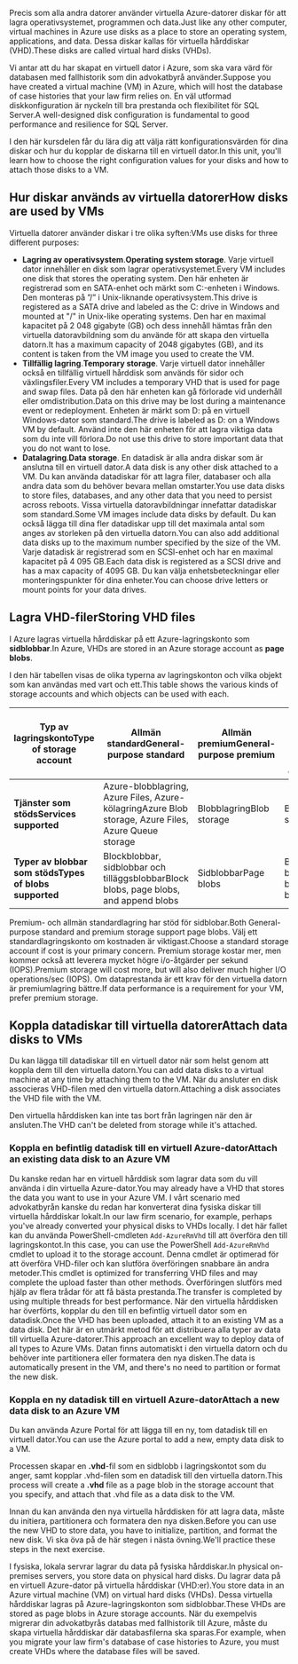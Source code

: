 <span data-ttu-id="02d20-101">Precis som alla andra datorer använder virtuella Azure-datorer diskar för att lagra operativsystemet, programmen och data.</span><span class="sxs-lookup"><span data-stu-id="02d20-101">Just like any other computer, virtual machines in Azure use disks as a place to store an operating system, applications, and data.</span></span> <span data-ttu-id="02d20-102">Dessa diskar kallas för virtuella hårddiskar (VHD).</span><span class="sxs-lookup"><span data-stu-id="02d20-102">These disks are called virtual hard disks (VHDs).</span></span>

<span data-ttu-id="02d20-103">Vi antar att du har skapat en virtuell dator i Azure, som ska vara värd för databasen med fallhistorik som din advokatbyrå använder.</span><span class="sxs-lookup"><span data-stu-id="02d20-103">Suppose you have created a virtual machine (VM) in Azure, which will host the database of case histories that your law firm relies on.</span></span> <span data-ttu-id="02d20-104">En väl utformad diskkonfiguration är nyckeln till bra prestanda och flexibilitet för SQL Server.</span><span class="sxs-lookup"><span data-stu-id="02d20-104">A well-designed disk configuration is fundamental to good performance and resilience for SQL Server.</span></span>

<span data-ttu-id="02d20-105">I den här kursdelen får du lära dig att välja rätt konfigurationsvärden för dina diskar och hur du kopplar de diskarna till en virtuell dator.</span><span class="sxs-lookup"><span data-stu-id="02d20-105">In this unit, you'll learn how to choose the right configuration values for your disks and how to attach those disks to a VM.</span></span>

## <a name="how-disks-are-used-by-vms"></a><span data-ttu-id="02d20-106">Hur diskar används av virtuella datorer</span><span class="sxs-lookup"><span data-stu-id="02d20-106">How disks are used by VMs</span></span>

<span data-ttu-id="02d20-107">Virtuella datorer använder diskar i tre olika syften:</span><span class="sxs-lookup"><span data-stu-id="02d20-107">VMs use disks for three different purposes:</span></span>

- <span data-ttu-id="02d20-108">**Lagring av operativsystem**.</span><span class="sxs-lookup"><span data-stu-id="02d20-108">**Operating system storage**.</span></span> <span data-ttu-id="02d20-109">Varje virtuell dator innehåller en disk som lagrar operativsystemet.</span><span class="sxs-lookup"><span data-stu-id="02d20-109">Every VM includes one disk that stores the operating system.</span></span> <span data-ttu-id="02d20-110">Den här enheten är registrerad som en SATA-enhet och märkt som C:-enheten i Windows. Den monteras på ”/” i Unix-liknande operativsystem.</span><span class="sxs-lookup"><span data-stu-id="02d20-110">This drive is registered as a SATA drive and labeled as the C: drive in Windows and mounted at "/" in Unix-like operating systems.</span></span> <span data-ttu-id="02d20-111">Den har en maximal kapacitet på 2 048 gigabyte (GB) och dess innehåll hämtas från den virtuella datoravbildning som du använde för att skapa den virtuella datorn.</span><span class="sxs-lookup"><span data-stu-id="02d20-111">It has a maximum capacity of 2048 gigabytes (GB), and its content is taken from the VM image you used to create the VM.</span></span>
- <span data-ttu-id="02d20-112">**Tillfällig lagring**.</span><span class="sxs-lookup"><span data-stu-id="02d20-112">**Temporary storage**.</span></span> <span data-ttu-id="02d20-113">Varje virtuell dator innehåller också en tillfällig virtuell hårddisk som används för sidor och växlingsfiler.</span><span class="sxs-lookup"><span data-stu-id="02d20-113">Every VM includes a temporary VHD that is used for page and swap files.</span></span> <span data-ttu-id="02d20-114">Data på den här enheten kan gå förlorade vid underhåll eller omdistribution.</span><span class="sxs-lookup"><span data-stu-id="02d20-114">Data on this drive may be lost during a maintenance event or redeployment.</span></span> <span data-ttu-id="02d20-115">Enheten är märkt som D: på en virtuell Windows-dator som standard.</span><span class="sxs-lookup"><span data-stu-id="02d20-115">The drive is labeled as D: on a Windows VM by default.</span></span> <span data-ttu-id="02d20-116">Använd inte den här enheten för att lagra viktiga data som du inte vill förlora.</span><span class="sxs-lookup"><span data-stu-id="02d20-116">Do not use this drive to store important data that you do not want to lose.</span></span>
- <span data-ttu-id="02d20-117">**Datalagring**.</span><span class="sxs-lookup"><span data-stu-id="02d20-117">**Data storage**.</span></span> <span data-ttu-id="02d20-118">En datadisk är alla andra diskar som är anslutna till en virtuell dator.</span><span class="sxs-lookup"><span data-stu-id="02d20-118">A data disk is any other disk attached to a VM.</span></span> <span data-ttu-id="02d20-119">Du kan använda datadiskar för att lagra filer, databaser och alla andra data som du behöver bevara mellan omstarter.</span><span class="sxs-lookup"><span data-stu-id="02d20-119">You use data disks to store files, databases, and any other data that you need to persist across reboots.</span></span> <span data-ttu-id="02d20-120">Vissa virtuella datoravbildningar innefattar datadiskar som standard.</span><span class="sxs-lookup"><span data-stu-id="02d20-120">Some VM images include data disks by default.</span></span> <span data-ttu-id="02d20-121">Du kan också lägga till dina fler datadiskar upp till det maximala antal som anges av storleken på den virtuella datorn.</span><span class="sxs-lookup"><span data-stu-id="02d20-121">You can also add additional data disks up to the maximum number specified by the size of the VM.</span></span> <span data-ttu-id="02d20-122">Varje datadisk är registrerad som en SCSI-enhet och har en maximal kapacitet på 4 095 GB.</span><span class="sxs-lookup"><span data-stu-id="02d20-122">Each data disk is registered as a SCSI drive and has a max capacity of 4095 GB.</span></span> <span data-ttu-id="02d20-123">Du kan välja enhetsbeteckningar eller monteringspunkter för dina enheter.</span><span class="sxs-lookup"><span data-stu-id="02d20-123">You can choose drive letters or mount points for your data drives.</span></span>

## <a name="storing-vhd-files"></a><span data-ttu-id="02d20-124">Lagra VHD-filer</span><span class="sxs-lookup"><span data-stu-id="02d20-124">Storing VHD files</span></span>

<span data-ttu-id="02d20-125">I Azure lagras virtuella hårddiskar på ett Azure-lagringskonto som **sidblobbar**.</span><span class="sxs-lookup"><span data-stu-id="02d20-125">In Azure, VHDs are stored in an Azure storage account as **page blobs**.</span></span>

<span data-ttu-id="02d20-126">I den här tabellen visas de olika typerna av lagringskonton och vilka objekt som kan användas med vart och ett.</span><span class="sxs-lookup"><span data-stu-id="02d20-126">This table shows the various kinds of storage accounts and which objects can be used with each.</span></span>

|<span data-ttu-id="02d20-127">**Typ av lagringskonto**</span><span class="sxs-lookup"><span data-stu-id="02d20-127">**Type of storage account**</span></span>|<span data-ttu-id="02d20-128">**Allmän standard**</span><span class="sxs-lookup"><span data-stu-id="02d20-128">**General-purpose standard**</span></span>|<span data-ttu-id="02d20-129">**Allmän premium**</span><span class="sxs-lookup"><span data-stu-id="02d20-129">**General-purpose premium**</span></span>|<span data-ttu-id="02d20-130">**Blobblagring, frekvent och lågfrekvent åtkomstnivå**</span><span class="sxs-lookup"><span data-stu-id="02d20-130">**Blob storage, hot and cool access tiers**</span></span>|
|-----|-----|-----|-----|
|<span data-ttu-id="02d20-131">**Tjänster som stöds**</span><span class="sxs-lookup"><span data-stu-id="02d20-131">**Services supported**</span></span>| <span data-ttu-id="02d20-132">Azure-blobblagring, Azure Files, Azure-kölagring</span><span class="sxs-lookup"><span data-stu-id="02d20-132">Azure Blob storage, Azure Files, Azure Queue storage</span></span> | <span data-ttu-id="02d20-133">Blobblagring</span><span class="sxs-lookup"><span data-stu-id="02d20-133">Blob storage</span></span> | <span data-ttu-id="02d20-134">Blobblagring</span><span class="sxs-lookup"><span data-stu-id="02d20-134">Blob storage</span></span>|
|<span data-ttu-id="02d20-135">**Typer av blobbar som stöds**</span><span class="sxs-lookup"><span data-stu-id="02d20-135">**Types of blobs supported**</span></span>|<span data-ttu-id="02d20-136">Blockblobbar, sidblobbar och tilläggsblobbar</span><span class="sxs-lookup"><span data-stu-id="02d20-136">Block blobs, page blobs, and append blobs</span></span> | <span data-ttu-id="02d20-137">Sidblobbar</span><span class="sxs-lookup"><span data-stu-id="02d20-137">Page blobs</span></span> | <span data-ttu-id="02d20-138">Blockblobbar och bilageblobbar</span><span class="sxs-lookup"><span data-stu-id="02d20-138">Block blobs and append blobs</span></span>|

<span data-ttu-id="02d20-139">Premium- och allmän standardlagring har stöd för sidblobar.</span><span class="sxs-lookup"><span data-stu-id="02d20-139">Both General-purpose standard and premium storage support page blobs.</span></span> <span data-ttu-id="02d20-140">Välj ett standardlagringskonto om kostnaden är viktigast.</span><span class="sxs-lookup"><span data-stu-id="02d20-140">Choose a standard storage account if cost is your primary concern.</span></span> <span data-ttu-id="02d20-141">Premium storage kostar mer, men kommer också att leverera mycket högre i/o-åtgärder per sekund (IOPS).</span><span class="sxs-lookup"><span data-stu-id="02d20-141">Premium storage will cost more, but will also deliver much higher I/O operations/sec (IOPS).</span></span> <span data-ttu-id="02d20-142">Om dataprestanda är ett krav för den virtuella datorn är premiumlagring bättre.</span><span class="sxs-lookup"><span data-stu-id="02d20-142">If data performance is a requirement for your VM, prefer premium storage.</span></span>

## <a name="attach-data-disks-to-vms"></a><span data-ttu-id="02d20-143">Koppla datadiskar till virtuella datorer</span><span class="sxs-lookup"><span data-stu-id="02d20-143">Attach data disks to VMs</span></span>

<span data-ttu-id="02d20-144">Du kan lägga till datadiskar till en virtuell dator när som helst genom att koppla dem till den virtuella datorn.</span><span class="sxs-lookup"><span data-stu-id="02d20-144">You can add data disks to a virtual machine at any time by attaching them to the VM.</span></span> <span data-ttu-id="02d20-145">När du ansluter en disk associeras VHD-filen med den virtuella datorn.</span><span class="sxs-lookup"><span data-stu-id="02d20-145">Attaching a disk associates the VHD file with the VM.</span></span> 

<span data-ttu-id="02d20-146">Den virtuella hårddisken kan inte tas bort från lagringen när den är ansluten.</span><span class="sxs-lookup"><span data-stu-id="02d20-146">The VHD can't be deleted from storage while it's attached.</span></span>

### <a name="attach-an-existing-data-disk-to-an-azure-vm"></a><span data-ttu-id="02d20-147">Koppla en befintlig datadisk till en virtuell Azure-dator</span><span class="sxs-lookup"><span data-stu-id="02d20-147">Attach an existing data disk to an Azure VM</span></span>

<span data-ttu-id="02d20-148">Du kanske redan har en virtuell hårddisk som lagrar data som du vill använda i din virtuella Azure-dator.</span><span class="sxs-lookup"><span data-stu-id="02d20-148">You may already have a VHD that stores the data you want to use in your Azure VM.</span></span> <span data-ttu-id="02d20-149">I vårt scenario med advokatbyrån kanske du redan har konverterat dina fysiska diskar till virtuella hårddiskar lokalt.</span><span class="sxs-lookup"><span data-stu-id="02d20-149">In our law firm scenario, for example,  perhaps you've already converted your physical disks to VHDs locally.</span></span> <span data-ttu-id="02d20-150">I det här fallet kan du använda PowerShell-cmdleten `Add-AzureRmVhd` till att överföra den till lagringskontot.</span><span class="sxs-lookup"><span data-stu-id="02d20-150">In this case, you can use the PowerShell `Add-AzureRmVhd` cmdlet to upload it to the storage account.</span></span> <span data-ttu-id="02d20-151">Denna cmdlet är optimerad för att överföra VHD-filer och kan slutföra överföringen snabbare än andra metoder.</span><span class="sxs-lookup"><span data-stu-id="02d20-151">This cmdlet is optimized for transferring VHD files and may complete the upload faster than other methods.</span></span> <span data-ttu-id="02d20-152">Överföringen slutförs med hjälp av flera trådar för att få bästa prestanda.</span><span class="sxs-lookup"><span data-stu-id="02d20-152">The transfer is completed by using multiple threads for best performance.</span></span> <span data-ttu-id="02d20-153">När den virtuella hårddisken har överförts, kopplar du den till en befintlig virtuell dator som en datadisk.</span><span class="sxs-lookup"><span data-stu-id="02d20-153">Once the VHD has been uploaded, attach it to an existing VM as a data disk.</span></span> <span data-ttu-id="02d20-154">Det här är en utmärkt metod för att distribuera alla typer av data till virtuella Azure-datorer.</span><span class="sxs-lookup"><span data-stu-id="02d20-154">This approach an excellent way to deploy data of all types to Azure VMs.</span></span> <span data-ttu-id="02d20-155">Datan finns automatiskt i den virtuella datorn och du behöver inte partitionera eller formatera den nya disken.</span><span class="sxs-lookup"><span data-stu-id="02d20-155">The data is automatically present in the VM, and there's no need to partition or format the new disk.</span></span>

### <a name="attach-a-new-data-disk-to-an-azure-vm"></a><span data-ttu-id="02d20-156">Koppla en ny datadisk till en virtuell Azure-dator</span><span class="sxs-lookup"><span data-stu-id="02d20-156">Attach a new data disk to an Azure VM</span></span>

<span data-ttu-id="02d20-157">Du kan använda Azure Portal för att lägga till en ny, tom datadisk till en virtuell dator.</span><span class="sxs-lookup"><span data-stu-id="02d20-157">You can use the Azure portal to add a new, empty data disk to a VM.</span></span> 

<span data-ttu-id="02d20-158">Processen skapar en **.vhd**-fil som en sidblobb i lagringskontot som du anger, samt kopplar .vhd-filen som en datadisk till den virtuella datorn.</span><span class="sxs-lookup"><span data-stu-id="02d20-158">This process will create a **.vhd** file as a page blob in the storage account that you specify, and attach that .vhd file as a data disk to the VM.</span></span>

<span data-ttu-id="02d20-159">Innan du kan använda den nya virtuella hårddisken för att lagra data, måste du initiera, partitionera och formatera den nya disken.</span><span class="sxs-lookup"><span data-stu-id="02d20-159">Before you can use the new VHD to store data, you have to initialize, partition, and format the new disk.</span></span> <span data-ttu-id="02d20-160">Vi ska öva på de här stegen i nästa övning.</span><span class="sxs-lookup"><span data-stu-id="02d20-160">We'll practice these steps in the next exercise.</span></span>

<span data-ttu-id="02d20-161">I fysiska, lokala servrar lagrar du data på fysiska hårddiskar.</span><span class="sxs-lookup"><span data-stu-id="02d20-161">In physical on-premises servers, you store data on physical hard disks.</span></span> <span data-ttu-id="02d20-162">Du lagrar data på en virtuell Azure-dator på virtuella hårddiskar (VHD:er).</span><span class="sxs-lookup"><span data-stu-id="02d20-162">You store data in an Azure virtual machine (VM) on virtual hard disks (VHDs).</span></span> <span data-ttu-id="02d20-163">Dessa virtuella hårddiskar lagras på Azure-lagringskonton som sidblobbar.</span><span class="sxs-lookup"><span data-stu-id="02d20-163">These VHDs are stored as page blobs in Azure storage accounts.</span></span> <span data-ttu-id="02d20-164">När du exempelvis migrerar din advokatbyrås databas med fallhistorik till Azure, måste du skapa virtuella hårddiskar där databasfilerna ska sparas.</span><span class="sxs-lookup"><span data-stu-id="02d20-164">For example, when you migrate your law firm's database of case histories to Azure, you must create VHDs where the database files will be saved.</span></span>
